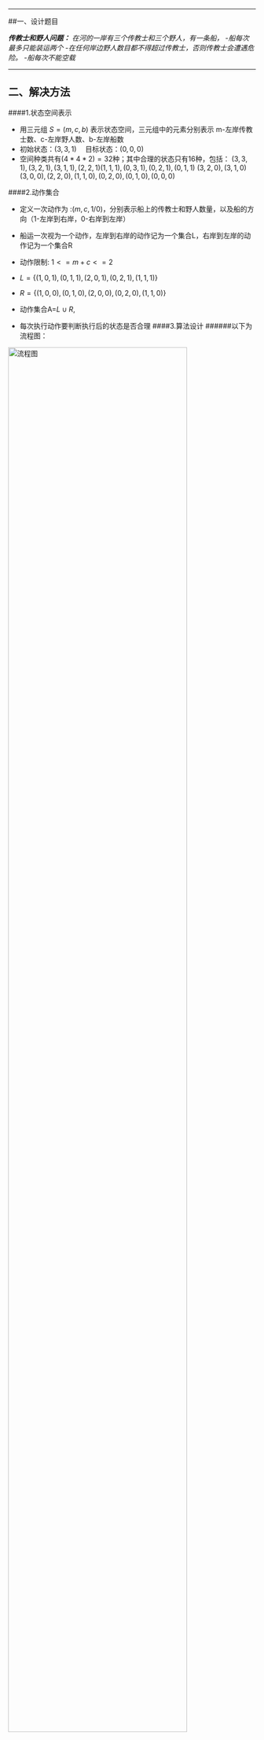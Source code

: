 
---
##一、设计题目

***传教士和野人问题：***
_在河的一岸有三个传教士和三个野人，有一条船，
-船每次最多只能装运两个
-在任何岸边野人数目都不得超过传教士，否则传教士会遭遇危险。
-船每次不能空载_

---
## 二、解决方法
####1.状态空间表示
- 用三元组 $S=(m,c,b)$ 表示状态空间，三元组中的元素分别表示
m-左岸传教士数、c-左岸野人数、b-左岸船数
- 初始状态：$(3,3,1)$ 　目标状态：$(0,0,0)$
- 空间种类共有$(4*4*2)=32$种；其中合理的状态只有16种，包括：
$(3,3,1),(3,2,1),(3,1,1),(2,2,1)(1,1,1),(0,3,1),(0,2,1),(0,1,1)$
$(3,2,0),(3,1,0)(3,0,0),(2,2,0),(1,1,0),(0,2,0),(0,1,0),(0,0,0)$

####2.动作集合
- 定义一次动作为 :$(m,c,1/0)$，分别表示船上的传教士和野人数量，以及船的方向（1-左岸到右岸，0-右岸到左岸）
- 船运一次视为一个动作，左岸到右岸的动作记为一个集合L，右岸到左岸的动作记为一个集合R
- 动作限制: $1<=m+c<=2$
- $L=\{ (1,0,1),(0,1,1),(2,0,1),(0,2,1),(1,1,1) \}$
- $R=\{ (1,0,0),(0,1,0),(2,0,0),(0,2,0),(1,1,0) \}$
- 动作集合A=$L \cup R$, 

- 每次执行动作要判断执行后的状态是否合理
####3.算法设计
######以下为流程图：
<img src=/assets/流程图.png width="85%" title="流程图">

######该算法中使用的估计函数：
1. $ f(n)=g(n)+h(n) $ 其中$g(n)=d(n)$表示节点深度，$h(n)=m+c-2b$
- 其中$g(n)$即实际路径深度一定大于等于最优路径深度，有$g(n)>=g^*(n)>0$
- $(m+c-2b)$表示与$(0,0,0)$最接近的距离，所以$h(n)<=h^*(n)$
2. 上述算法采用了PriorityQueue优先队列,是一种全局择优算法

***结论：该算法为A\*搜索算法***

---
####4.内容扩展
#####将传教士和野人问题扩展为M个传教士和C个野人和船可载K人的问题
***算法修改：*** 
- 初始状态设置为$S=(M,C,1)$
- $h(n)=m+c-Kb$
####程序代码

~~~python
from queue import PriorityQueue

 #题设条件
M=int(input("传教士数："))
C=int(input("野人数："))
K=int(input("船的最大载人数：")) 
~~~
~~~python
 #定义Node类
class Node:
    def __init__(self,missionaries, cannibals, boat,depth,parent):
        self.missionaries = missionaries
        self.cannibals = cannibals
        self.boat = boat
        self.depth = depth
        self.parent = parent
        self.state = (self.missionaries, self.cannibals, self.boat)
        self.priority = depth + missionaries + cannibals - K*boat  #设置f(n)
~~~
~~~python                          
    def is_valid(self):  #检查状态的合法性
        if self.missionaries < 0 or self.cannibals < 0:
            return False
        if self.missionaries > M or self.cannibals > C:
            return False
        if self.cannibals > self.missionaries > 0:
            return False
        if C - self.cannibals > M - self.missionaries > 0:
            return False
        return True
~~~
~~~python
    def is_goal(self):  #检查是否达到目标状态
        return self.missionaries == 0 and self.cannibals == 0 and self.boat == 0
~~~
~~~python
    def Child_Nodes(self): #生成每个节点的子节点表
        Child_Nodes = []
        if self.boat == 1: #船在左岸
            for m in range(self.missionaries+1):
                for c in range(self.cannibals+1):       #穷举可执行动作
                    if 1 <= m + c <= K:  #判断动作是否合法
                        Child_Node = Node(self.missionaries - m, 
                        self.cannibals - c, 0,self.depth+1,self)
                        if Child_Node.is_valid(): #p判断后续状态是否合法
                            Child_Nodes.append(Child_Node) #若合法，加入子节点列表
~~~
~~~python                            
        else:             #船在右岸,同理
            for m in range(M-self.missionaries+1):
                for c in range(C-self.cannibals+1):
                    if 1 <= m + c <= K:
                        Child_Node = Node(self.missionaries + m, 
                        self.cannibals + c, 1,self.depth+1,self)
                        if Child_Node.is_valid():
                            Child_Nodes.append(Child_Node)
                            
        return Child_Nodes
~~~
~~~python      
    def __lt__(self, other):
        return self.priority < other.priority
    
~~~
~~~python    
def solve():   # A* 算法
    node = Node(M, C, 1, 0, None)  # 定义初始状态
    if node.is_goal():             # 是否为目标状态
        return "You are already at the goal!"
~~~
~~~python    
    else:   
        frontier = PriorityQueue()  #定义待扩展节点队列
        visited = {}             #定义已访问节点字典
        visited[node.state]=node.depth    #将初始节点加入已访问列表
~~~
~~~python        
        for Child_Node in node.Child_Nodes():                  #放入初始态的子节点
            frontier.put(Child_Node)    

        while not frontier.empty():            #当存在节点可拓展时 
            node = frontier.get()              #选择一个节点拓展
            visited[node.state]=node.depth            #将该节点加入已访问列表
~~~
~~~python
            if node.is_goal():                 #检查当前节点是否为目标状态
                path = []                      #若是，回溯路径 
                path.append(node)
                while node.parent is not None:
                    path.append(node.parent)
                    node = node.parent
                path.reverse() 
                return path                    #返回路径
~~~
~~~python                


            else:                              #若未达到目标状态，继续拓展
                for Child_Node in node.Child_Nodes(): 
                    if Child_Node.state not in visited:                 #判断子节点状态是否已访问
                        frontier.put(Child_Node)                        #否，直接拓展
                    else:                                               #是，比较深度
                        if Child_Node.depth < visited[Child_Node.state]:   
                            visited[Child_Node.state]=Child_Node.depth  #当前深度更小，则替换
                            frontier.put(Child_Node)                    #拓展该节点
    return None
~~~
~~~python
 #解决问题并打印路径
path = solve()
if path is not None:
    print(f"\nSolution found with {len(path)-1} steps!\n")
    print("{:<10} {:<13} {:<13} {:<10}".format("Step", "Missionaries", "Cannibals", "Boat"))
    print("--------------------------------------------------")
    for i, node in enumerate(path):
        print("{:<10} {:<13} {:<13} {:<10}".format(i, node.missionaries, 
        node.cannibals, ['   | R ', ' L |   '][node.boat]))
        print("--------------------------------------------------")
else:
    print("No solution found.") 
~~~

---

#####程序运行结果

<img src=/assets/demo.png width="80%" align=left > 
